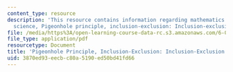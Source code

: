 ```yaml
---
content_type: resource
description: 'This resource contains information regarding mathematics for computer
  science, Pigeonhole principle, inclusion-exclusion: Inclusion-exclusion. '
file: /media/https%3A/open-learning-course-data-rc.s3.amazonaws.com/6-042j-mathematics-for-computer-science-spring-2015/3870ed93eecbc80a5190ed50bd41fd66_MIT6_042JS15_InculionExcl.pdf
file_type: application/pdf
resourcetype: Document
title: 'Pigeonhole Principle, Inclusion-Exclusion: Inclusion-Exclusion'
uid: 3870ed93-eecb-c80a-5190-ed50bd41fd66
---
```

